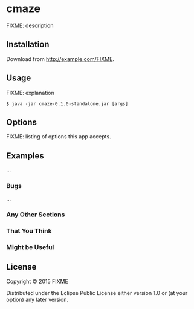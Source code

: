 # cmaze

FIXME: description

## Installation

Download from http://example.com/FIXME.

## Usage

FIXME: explanation

    $ java -jar cmaze-0.1.0-standalone.jar [args]

## Options

FIXME: listing of options this app accepts.

## Examples

...

### Bugs

...

### Any Other Sections
### That You Think
### Might be Useful

## License

Copyright © 2015 FIXME

Distributed under the Eclipse Public License either version 1.0 or (at
your option) any later version.
